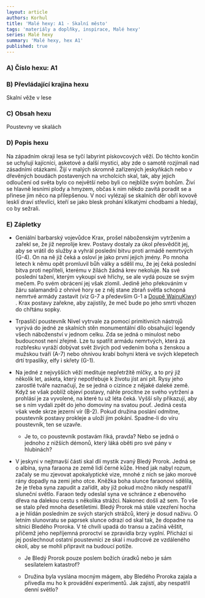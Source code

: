 ```yaml
---
layout: article
authors: Korhul
title: 'Malé hexy: A1 - Skalní město'
tags: 'materiály a doplňky, inspirace, Malé hexy'
series: Malé hexy
summary: 'Malé hexy, hex A1'
published: true
---
```


### A) Číslo hexu: A1
  
### B) Převládající krajina hexu

Skalní věže v lese

### C) Obsah hexu

Poustevny ve skalách

### D) Popis hexu

Na západním okraji lesa se tyčí labyrint pískovcových věží. Do těchto končin se uchylují kajícníci, asketové a další mystici, aby zde o samotě rozjímali nad zásadními otázkami. Žijí v malých skromně zařízených jeskyňkách nebo v dřevěných boudách postavených na vrcholcích skal, tak, aby jejich odloučení od světa bylo co největší nebo byli co nejblíže svým bohům. Živí se hlavně lesními plody a hmyzem, občas k nim někdo zavítá poradit se a přinese jim něco na přilepšenou. V noci vylézají se skalních děr obří kovově lesklí draví střevlíci, kteří se jako blesk prohání klikatými chodbami a hledají, co by sežrali.
 
### E) Zápletky  

-   Geniální barbarský vojevůdce Krax, prošel náboženským vytržením a zařekl se, že již neprolije krev. Postavy dostaly za úkol přesvědčit jej, aby se vrátil do služby a vyhrál poslední bitvu proti armádě nemrtvých (G-4). On na ně již čeká a osloví je jako první jejich jmény. Po mnoha letech k němu opět promluvil bůh války a sdělil mu, že jej čeká poslední bitva proti nepříteli, kterému v žilách žádná krev nekoluje. Na své poslední tažení, kterým vykoupí své hříchy, se ale vydá pouze se svým mečem. Po svém obrácení jej však zlomil. Jedině jeho překováním v žáru salamandrů z ohnivé hory se z něj stane zbraň světla schopná nemrtvé armády zastavit (viz G-7 a především G-1 a  [Doupě WainuKiwy](https://docs.google.com/document/d/1Kl9LT_2CM505bL6YnsDGCOPevKLDNZI0rzMsxQPzCQo/edit)) . Krax postavy zařekne, aby zajistily, že meč bude po jeho smrti vhozen do chřtánu sopky.

-   Trpasličí poustevník Nivel vytrvale za pomocí primitivních nástrojů vyrývá do jedné ze skalních stěn monumentální dílo obsahující legendy všech náboženství v jednom celku. Zda se jedná o minulost nebo budoucnost není zřejmé. Lze tu spatřit armádu nemrtvých, která za rozbřesku vyráží dobývat svět živých pod vedením boha s ženskou a mužskou tváří (A-7) nebo ohnivou krabí bohyni která ve svých klepetech drtí trpaslíky, elfy i skřety (G-1).

-   Na jedné z nejvyšších věží medituje nepřetržitě mlčky, a to prý již několik let, asketa, který nepotřebuje k životu jíst ani pít. Rysy jeho zarostlé tváře naznačují, že se jedná o cizince z nějaké daleké země. Když se však poblíž objeví postavy, náhle procitne ze svého vytržení a prohlásí je za vyvolené, na které tu už léta čeká. Vyšší síly přikazují, aby se s ním vydali zpět do jeho domoviny na svatou pouť. Jediná cesta však vede skrze jezerní vír (B-2). Pokud družina poslání odmítne, poustevník postavy prokleje a uloží jim pokání. Spadne-li do víru poustevník, ten se uzavře.
    -   Je to, co poustevník postavám říká, pravda? Nebo se jedná o jednoho z nižších démonů, který láká oběti pro své pány v hlubinách?

-   V jeskyni v nejtmavší části skal dlí mystik zvaný Bledý Prorok. Jedná se o albína, syna faraona ze země lidí černé kůže. Hned jak nabyl rozum, začaly se mu zjevovat apokalyptické vize, mnohé z nich se jako morové rány dopadly na zemi jeho otce. Kněžka boha slunce faraonovi sdělila, že je třeba syna zapudit a zařídit, aby již pokud možno nikdy nespatřil sluneční světlo. Faraon tedy odeslal syna ve schránce z ebenového dřeva na dalekou cestu s několika strážci. Nakonec došli až sem. To vše se stalo před mnoha desetiletími. Bledý Prorok má stále vzezření hocha a je hlídán posledním ze svých starých strážců, který je dosud naživu. O letním slunovratu se paprsek slunce odrazí od skal tak, že dopadne na sítnici Bledého Proroka. V té chvíli upadá do transu a začíná věštit, přičemž jeho nepříjemná proroctví se zpravidla brzy vyplní. Přichází si jej poslechnout ostatní poustevníci ze skal i mudrcové ze vzdáleného okolí, aby se mohli připravit na budoucí potíže.
    
    -   Je Bledý Prorok pouze poslem božích úradků nebo je sám sesílatelem katastrof?
    
    -   Družina byla vyslána mocným mágem, aby Bledého Proroka zajala a přivedla mu ho k provádění experimentů. Jak zajistí, aby nespatřil denní světlo?